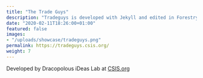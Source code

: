 ```yaml
---
title: "The Trade Guys"
description: "Tradeguys is developed with Jekyll and edited in Forestry"
date: "2020-02-11T18:26:00+01:00"
featured: false
images:
- "/uploads/showcase/tradeguys.png"
permalink: https://tradeguys.csis.org/
weight: 7
---
```

Developed by Dracopolous iDeas Lab at [CSIS.org](https://csis.org)
